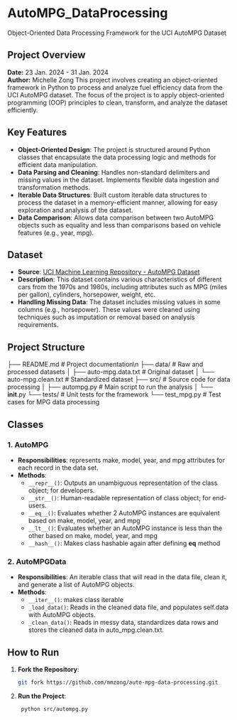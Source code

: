 # AutoMPG_DataProcessing
Object-Oriented Data Processing Framework for the UCI AutoMPG Dataset


## Project Overview

**Date:** 23 Jan. 2024 - 31 Jan. 2024  
**Author:** Michelle Zong
This project involves creating an object-oriented framework in Python to process and analyze fuel efficiency data from the UCI AutoMPG dataset. The focus of the project is to apply object-oriented programming (OOP) principles to clean, transform, and analyze the dataset efficiently.


## Key Features

- **Object-Oriented Design**: The project is structured around Python classes that encapsulate the data processing logic and methods for efficient data manipulation.
- **Data Parsing and Cleaning**: Handles non-standard delimiters and missing values in the dataset. Implements flexible data ingestion and transformation methods.
- **Iterable Data Structures**: Built custom iterable data structures to process the dataset in a memory-efficient manner, allowing for easy exploration and analysis of the dataset.
- **Data Comparison**: Allows data comparison between two AutoMPG objects such as equality and less than comparisons based on vehicle features (e.g., year, mpg).


## Dataset

- **Source**: [UCI Machine Learning Repository - AutoMPG Dataset](https://archive.ics.uci.edu/ml/datasets/Auto+MPG)
- **Description**: This dataset contains various characteristics of different cars from the 1970s and 1980s, including attributes such as MPG (miles per gallon), cylinders, horsepower, weight, etc.
- **Handling Missing Data**: The dataset includes missing values in some columns (e.g., horsepower). These values were cleaned using techniques such as imputation or removal based on analysis requirements.

## Project Structure

├── README.md                 # Project documentation\n
├── data/                     # Raw and processed datasets
│   ├── auto-mpg.data.txt     # Original dataset
│   └── auto-mpg.clean.txt    # Standardized dataset
├── src/                      # Source code for data processing
│   ├── autompg.py            # Main script to run the analysis
│   └── __init__.py
└── tests/                    # Unit tests for the framework
    └── test_mpg.py           # Test cases for MPG data processing


## Classes

### 1. AutoMPG  
- **Responsibilities**: represents make, model, year, and mpg attributes for each record in the data set. 
- **Methods**:
  -  `__repr__()`: Outputs an unambiguous representation of the class object; for developers.
   - `__str__()`: Human-readable representation of class object; for end-users. 
   - `__eq__()`: Evaluates whether 2 AutoMPG instances are equivalent based on make, model, year, and mpg
   - `__lt__()`: Evaluates whether an AutoMPG instance is less than the other based on make, model, year, and mpg
   - `__hash__()`: Makes class hashable again after defining __eq__ method

### 2. AutoMPGData  
- **Responsibilities**: An iterable class that will read in the data file, clean it, and generate a list of AutoMPG objects.
- **Methods**:
  - `__iter__()`: makes class iterable
  - `_load_data()`: Reads in the cleaned data file, and populates self.data with AutoMPG 
    objects.
  - `_clean_data()`: Reads in messy data, standardizes data rows and stores the cleaned 
    data in auto_mpg.clean.txt. 


## How to Run

1. **Fork the Repository**:
   ```bash
   git fork https://github.com/mmzong/auto-mpg-data-processing.git
   ```

2. **Run the Project**:
   ```bash
    python src/autompg.py
   ```
